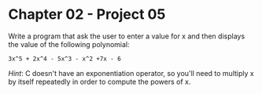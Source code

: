 # Chapter 02 - Project 05

Write a program that ask the user to enter a value for x and then displays the
value of the following polynomial:

```
3x^5 + 2x^4 - 5x^3 - x^2 +7x - 6  
```

_Hint_: C doesn't have an exponentiation operator, so you'll need to multiply x
by itself repeatedly in order to compute the powers of x.
